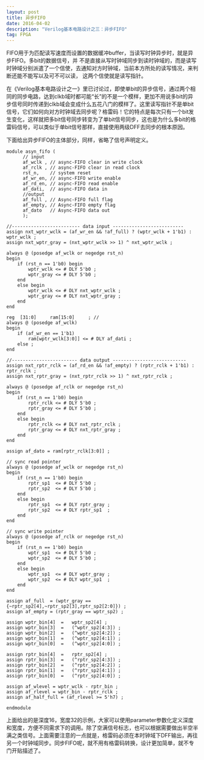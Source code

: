 ```yaml
---
layout: post
title: 异步FIFO
date: 2016-04-02
description: "Verilog基本电路设计之三：异步FIFO"
tag: FPGA 
--- 
```


FIFO用于为匹配读写速度而设置的数据缓冲buffer，当读写时钟异步时，就是异步FIFO。多bit的数据信号，并 不是直接从写时钟域同步到读时钟域的，而是读写时钟域分别派遣了一个信使，去通知对方时钟域，当前本方所处的读写情况，来判断还能不能写以及可不可以读， 这两个信使就是读写指针。

在《Verilog基本电路设计之一》里已讨论过，即使单bit的异步信号，通过两个相同的同步电路，达到clkb域时都可能“长”的不是一个模样，更加不用说多bit的异步信号同时传递到clkb域会变成什么五花八门的模样了。这里读写指针不是单bit信号，它们如何向对方时钟域去同步呢？格雷码！它的特点是每次只有一个bit发生变化，这样就把多bit信号同步转变为了单bit信号同步，这也是为什么多bit的格雷码信号，可以类似于单bit信号那样，直接使用两级DFF去同步的根本原因。

下面给出异步FIFO的主体部分，同样，省略了信号声明定义。

```
module asyn_fifo (
      // input
      af_wclk , // async-FIFO clear in write clock
      af_rclk , // async-FIFO clear in read clock
      rst_n,    // system reset
      af_wr_en, // async-FIFO write enable
      af_rd_en, // async-FIFO read enable
      af_dati,  // async-FIFO data in
      //output            
      af_full , // Async-FIFO full flag
      af_empty, // Async-FIFO empty flag
      af_dato   // Async-FIFO data out
      );

//------------------------- data input --------------------------
assign nxt_wptr_wclk = (af_wr_en && !af_full) ? (wptr_wclk + 1'b1) : wptr_wclk ;
assign nxt_wptr_gray = (nxt_wptr_wclk >> 1) ^ nxt_wptr_wclk ;

always @ (posedge af_wclk or negedge rst_n)
begin
    if (rst_n == 1'b0) begin
        wptr_wclk <= # DLY 5'b0 ;
        wptr_gray <= # DLY 5'b0 ;
    end
    else begin
        wptr_wclk <= # DLY nxt_wptr_wclk ;
        wptr_gray <= # DLY nxt_wptr_gray ;
    end
end

reg  [31:0]     ram[15:0]     ; //
always @ (posedge af_wclk)
begin
    if (af_wr_en == 1'b1)
        ram[wptr_wclk[3:0]] <= # DLY af_dati ;
    else ;
end

//------------------------ data output ---------------------------
assign nxt_rptr_rclk = (af_rd_en && !af_empty) ? (rptr_rclk + 1'b1) : rptr_rclk ;
assign nxt_rptr_gray = (nxt_rptr_rclk >> 1) ^ nxt_rptr_rclk ;

always @ (posedge af_rclk or negedge rst_n)
begin
    if (rst_n == 1'b0) begin
        rptr_rclk <= # DLY 5'b0 ;
        rptr_gray <= # DLY 5'b0 ;
    end
    else begin
        rptr_rclk <= # DLY nxt_rptr_rclk ;
        rptr_gray <= # DLY nxt_rptr_gray ;
    end
end

assign af_dato = ram[rptr_rclk[3:0]] ;

// sync read pointer
always @ (posedge af_wclk or negedge rst_n)
begin
    if (rst_n == 1'b0) begin
        rptr_sp1  <= # DLY 5'b0 ;
        rptr_sp2  <= # DLY 5'b0 ;
    end
    else begin
        rptr_sp1  <= # DLY rptr_gray ;
        rptr_sp2  <= # DLY rptr_sp1  ;
    end
end

// sync write pointer
always @ (posedge af_rclk or negedge rst_n)
begin
    if (rst_n == 1'b0) begin
        wptr_sp1  <= # DLY 5'b0 ;
        wptr_sp2  <= # DLY 5'b0 ;
    end
    else begin
        wptr_sp1  <= # DLY wptr_gray ;
        wptr_sp2  <= # DLY wptr_sp1  ;
    end
end

assign af_full  = (wptr_gray == {~rptr_sp2[4],~rptr_sp2[3],rptr_sp2[2:0]}) ;
assign af_empty = (rptr_gray == wptr_sp2) ;

assign wptr_bin[4]  =   wptr_sp2[4] ;
assign wptr_bin[3]  =   (^wptr_sp2[4:3]) ;
assign wptr_bin[2]  =   (^wptr_sp2[4:2]) ;
assign wptr_bin[1]  =   (^wptr_sp2[4:1]) ;
assign wptr_bin[0]  =   (^wptr_sp2[4:0]) ;

assign rptr_bin[4]  =   rptr_sp2[4] ;
assign rptr_bin[3]  =   (^rptr_sp2[4:3]) ;
assign rptr_bin[2]  =   (^rptr_sp2[4:2]) ;
assign rptr_bin[1]  =   (^rptr_sp2[4:1]) ;
assign rptr_bin[0]  =   (^rptr_sp2[4:0]) ;

assign af_wlevel = wptr_wclk - rptr_bin ;
assign af_rlevel = wptr_bin - rptr_rclk ;
assign af_half_full = (af_rlevel >= 5'h7) ;

endmodule
```

上面给出的是深度16，宽度32的示例，大家可以使用parameter参数化定义深度和宽度，方便不同需求下的调用。除了空满信号标志，也可以根据需要做出半空半满之类信号。上面需要注意的一点就是，格雷码必须在本时钟域下DFF输出，再往另一个时钟域同步。同步FIFO呢，就不用有格雷码转换，设计更加简单，就不专门开贴描述了。





